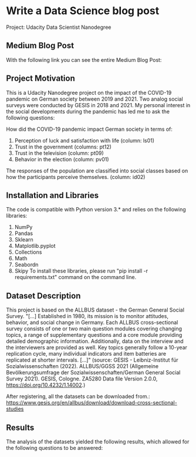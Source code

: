 # Write a Data Science blog post
Project: Udacity Data Scientist Nanodegree

## Medium Blog Post
With the following link you can see the entire Medium Blog Post: 

## Project Motivation
This is a Udacity Nanodegree project on the impact of the COVID-19 pandemic on German society between 2019 and 2021. Two analog social surveys were conducted by GESIS in 2018 and 2021. My personal interest in the social developments during the pandemic has led me to ask the following questions:

How did the COVID-19 pandemic impact German society in terms of:
1. Perception of luck and satisfaction with life (column: ls01)
2. Trust in the government (columns: pt12)
3. Trust in the television (column: pt09)
4. Behavior in the election (column: pv01)

The responses of the population are classified into social classes based on how the participants perceive themselves. (column: id02)

## Installation and Libraries
The code is compatible with Python version 3.* and relies on the following libraries:
1. NumPy
2. Pandas
3. Sklearn
4. Matplotlib.pyplot
5. Collections
6. Math
7. Seabordn
8. Skipy
To install these libraries, please run "pip install -r requirements.txt" command on the command line.

## Dataset Description
This project is based on the ALLBUS dataset - the German General Social Survey.
"[...] Established in 1980, its mission is to monitor attitudes, behavior, and social change in Germany. Each ALLBUS cross-sectional survey consists of one or two main question modules covering changing topics, a range of supplementary questions and a core module providing detailed demographic information. Additionally, data on the interview and the interviewers are provided as well. Key topics generally follow a 10-year replication cycle, many individual indicators and item batteries are replicated at shorter intervals. [...]" 
(source: GESIS - Leibniz-Institut für Sozialwissenschaften (2022). ALLBUS/GGSS 2021 (Allgemeine Bevölkerungsumfrage der Sozialwissenschaften/German General Social Survey 2021). GESIS, Cologne. ZA5280 Data file Version 2.0.0, https://doi.org/10.4232/1.14002.)

After registering, all the datasets can be downloaded from.: https://www.gesis.org/en/allbus/download/download-cross-sectional-studies

## Results
The analysis of the datasets yielded the following results, which allowed for the following questions to be answered: